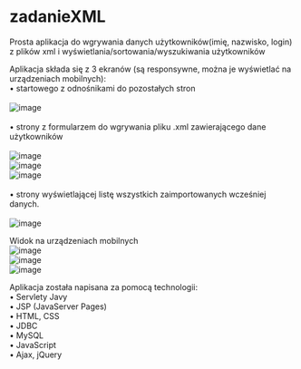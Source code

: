 # zadanieXML
Prosta aplikacja do wgrywania danych użytkowników(imię, nazwisko, login) z plików xml i wyświetlania/sortowania/wyszukiwania użytkowników

Aplikacja składa się z 3 ekranów (są responsywne, można je wyświetlać na urządzeniach mobilnych): <br>
•	startowego z odnośnikami do pozostałych stron <br><br>
![image](https://github.com/Agat01/zadanieXML/assets/123018088/1152a806-a511-41fa-bac2-bef5ad35218f) <br><br>
•	strony z formularzem do wgrywania pliku .xml zawierającego dane użytkowników <br><br>
![image](https://github.com/Agat01/zadanieXML/assets/123018088/acd15d08-2718-401a-b2ae-db7dff32d288) <br>
![image](https://github.com/Agat01/zadanieXML/assets/123018088/f1df2c08-67bc-4b7c-836f-5726c2e07231) <br>
![image](https://github.com/Agat01/zadanieXML/assets/123018088/3a72b2da-ec0f-40bb-b5b2-26c5da164e59) <br><br>
•	strony wyświetlającej listę wszystkich zaimportowanych wcześniej danych. <br><br>
![image](https://github.com/Agat01/zadanieXML/assets/123018088/d3d325bc-ac0d-4f1c-899b-622255141482) <br>

Widok na urządzeniach mobilnych <br>
![image](https://github.com/Agat01/zadanieXML/assets/123018088/27520bfa-5597-4b1b-afa5-23bcff23c07d) <br>
![image](https://github.com/Agat01/zadanieXML/assets/123018088/690e43d7-1b5b-498b-b80e-014a7e00f2c0) <br>
![image](https://github.com/Agat01/zadanieXML/assets/123018088/b9cfde99-6c93-4327-8962-858bdfdef9d8) <br>


Aplikacja została napisana za pomocą technologii: <br>
•	Servlety Javy <br>
•	JSP (JavaServer Pages) <br>
•	HTML, CSS <br>
•	JDBC <br>
•	MySQL <br>
•	JavaScript <br>
•	Ajax, jQuery <br>
